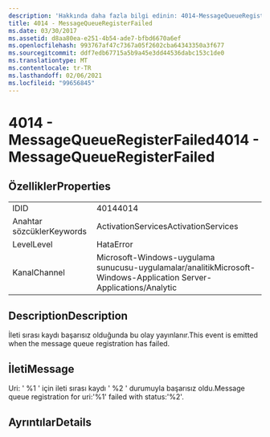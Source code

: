 ```yaml
---
description: 'Hakkında daha fazla bilgi edinin: 4014-MessageQueueRegisterFailed'
title: 4014 - MessageQueueRegisterFailed
ms.date: 03/30/2017
ms.assetid: d8aa80ea-e251-4b54-ade7-bfbd6670a6ef
ms.openlocfilehash: 993767af47c7367a05f2602cba64343350a3f677
ms.sourcegitcommit: ddf7edb67715a5b9a45e3dd44536dabc153c1de0
ms.translationtype: MT
ms.contentlocale: tr-TR
ms.lasthandoff: 02/06/2021
ms.locfileid: "99656845"
---
```

# <a name="4014---messagequeueregisterfailed"></a><span data-ttu-id="b0f74-103">4014 - MessageQueueRegisterFailed</span><span class="sxs-lookup"><span data-stu-id="b0f74-103">4014 - MessageQueueRegisterFailed</span></span>

## <a name="properties"></a><span data-ttu-id="b0f74-104">Özellikler</span><span class="sxs-lookup"><span data-stu-id="b0f74-104">Properties</span></span>  
  
|||  
|-|-|  
|<span data-ttu-id="b0f74-105">ID</span><span class="sxs-lookup"><span data-stu-id="b0f74-105">ID</span></span>|<span data-ttu-id="b0f74-106">4014</span><span class="sxs-lookup"><span data-stu-id="b0f74-106">4014</span></span>|  
|<span data-ttu-id="b0f74-107">Anahtar sözcükler</span><span class="sxs-lookup"><span data-stu-id="b0f74-107">Keywords</span></span>|<span data-ttu-id="b0f74-108">ActivationServices</span><span class="sxs-lookup"><span data-stu-id="b0f74-108">ActivationServices</span></span>|  
|<span data-ttu-id="b0f74-109">Level</span><span class="sxs-lookup"><span data-stu-id="b0f74-109">Level</span></span>|<span data-ttu-id="b0f74-110">Hata</span><span class="sxs-lookup"><span data-stu-id="b0f74-110">Error</span></span>|  
|<span data-ttu-id="b0f74-111">Kanal</span><span class="sxs-lookup"><span data-stu-id="b0f74-111">Channel</span></span>|<span data-ttu-id="b0f74-112">Microsoft-Windows-uygulama sunucusu-uygulamalar/analitik</span><span class="sxs-lookup"><span data-stu-id="b0f74-112">Microsoft-Windows-Application Server-Applications/Analytic</span></span>|  
  
## <a name="description"></a><span data-ttu-id="b0f74-113">Description</span><span class="sxs-lookup"><span data-stu-id="b0f74-113">Description</span></span>  

 <span data-ttu-id="b0f74-114">İleti sırası kaydı başarısız olduğunda bu olay yayınlanır.</span><span class="sxs-lookup"><span data-stu-id="b0f74-114">This event is emitted when the message queue registration has failed.</span></span>  
  
## <a name="message"></a><span data-ttu-id="b0f74-115">İleti</span><span class="sxs-lookup"><span data-stu-id="b0f74-115">Message</span></span>  

 <span data-ttu-id="b0f74-116">Uri: ' %1 ' için ileti sırası kaydı ' %2 ' durumuyla başarısız oldu.</span><span class="sxs-lookup"><span data-stu-id="b0f74-116">Message queue registration for uri:'%1' failed with status:'%2'.</span></span>  
  
## <a name="details"></a><span data-ttu-id="b0f74-117">Ayrıntılar</span><span class="sxs-lookup"><span data-stu-id="b0f74-117">Details</span></span>

